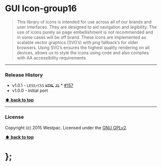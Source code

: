 GUI Icon-group16
================

> This library of icons is intended for use across all of our brands and user interfaces. They are designed to aid navigation and legibility. The use of icons
> purely as page embellishment is not recommended and in some cases will be off brand. These icons are implemented as scalable vector graphics (SVG’s) with
> png fallback’s for older browsers. Using SVG’s ensures the highest quality rendering on all devices, allows us to style the icons using code and also
> complies with AA accessibility requirements.

----------------------------------------------------------------------------------------------------------------------------------------------------------------


### Release History

* v1.0.1 - `LESS/CSS` ~~`HTML`~~ ~~`JS`~~
	* 
		[#157](https://github.com/WestpacCXTeam/GUI-source/issues/157)
* v1.0.0 - Initial port

**[⬆ back to top](#content)**


----------------------------------------------------------------------------------------------------------------------------------------------------------------


### License

Copyright (c) 2015 Westpac. Licensed under the [GNU GPLv2](https://raw.githubusercontent.com/WestpacCXTeam/GUI-source/master/LICENSE).

**[⬆ back to top](#content)**

# };